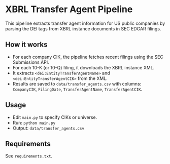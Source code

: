 # XBRL Transfer Agent Pipeline

This pipeline extracts transfer agent information for US public companies by parsing the DEI tags from XBRL instance documents in SEC EDGAR filings.

## How it works
- For each company CIK, the pipeline fetches recent filings using the SEC Submissions API.
- For each 10-K (or 10-Q) filing, it downloads the XBRL instance XML.
- It extracts `<dei:EntityTransferAgentName>` and `<dei:EntityTransferAgentCIK>` from the XML.
- Results are saved to `data/transfer_agents.csv` with columns: `CompanyCIK`, `FilingDate`, `TransferAgentName`, `TransferAgentCIK`.

## Usage
- Edit `main.py` to specify CIKs or universe.
- Run: `python main.py`
- Output: `data/transfer_agents.csv`

## Requirements
See `requirements.txt`. 